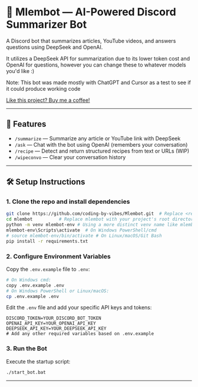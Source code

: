 # 🤖 Mlembot — AI-Powered Discord Summarizer Bot

A Discord bot that summarizes articles, YouTube videos, and answers questions using DeepSeek and OpenAI.

It utilizes a DeepSeek API for summarization due to its lower token cost and OpenAI for questions, however you can change these to whatever models you'd like :)

Note: This bot was made mostly with ChatGPT and Cursor as a test to see if it could produce working code

[Like this project? Buy me a coffee!](https://buymeacoffee.com/9bcdptywfh)

---

## 🚀 Features

- `/summarize` — Summarize any article or YouTube link with DeepSeek
- `/ask` — Chat with the bot using OpenAI (remembers your conversation)
- `/recipe` — Detect and return structured recipes from text or URLs (WIP)
- `/wipeconvo` — Clear your conversation history

---

## 🛠 Setup Instructions

### 1. Clone the repo and install dependencies

```bash
git clone https://github.com/coding-by-vibes/Mlembot.git  # Replace <repo-url> with the actual repository URL once on GitHub
cd mlembot          # Replace mlembot with your project's root directory name if different
python -m venv mlembot-env # Using a more distinct venv name like mlembot-env is often clearer
mlembot-env\Scripts\activate  # On Windows PowerShell/cmd
# source mlembot-env/bin/activate # On Linux/macOS/Git Bash
pip install -r requirements.txt
```

### 2. Configure Environment Variables

Copy the `.env.example` file to `.env`:

```bash
# On Windows cmd:
copy .env.example .env
# On Windows PowerShell or Linux/macOS:
cp .env.example .env
```

Edit the `.env` file and add your specific API keys and tokens:

```dotenv
DISCORD_TOKEN=YOUR_DISCORD_BOT_TOKEN
OPENAI_API_KEY=YOUR_OPENAI_API_KEY
DEEPSEEK_API_KEY=YOUR_DEEPSEEK_API_KEY
# Add any other required variables based on .env.example
```

### 3. Run the Bot

Execute the startup script:

```bash
./start_bot.bat
```

---
